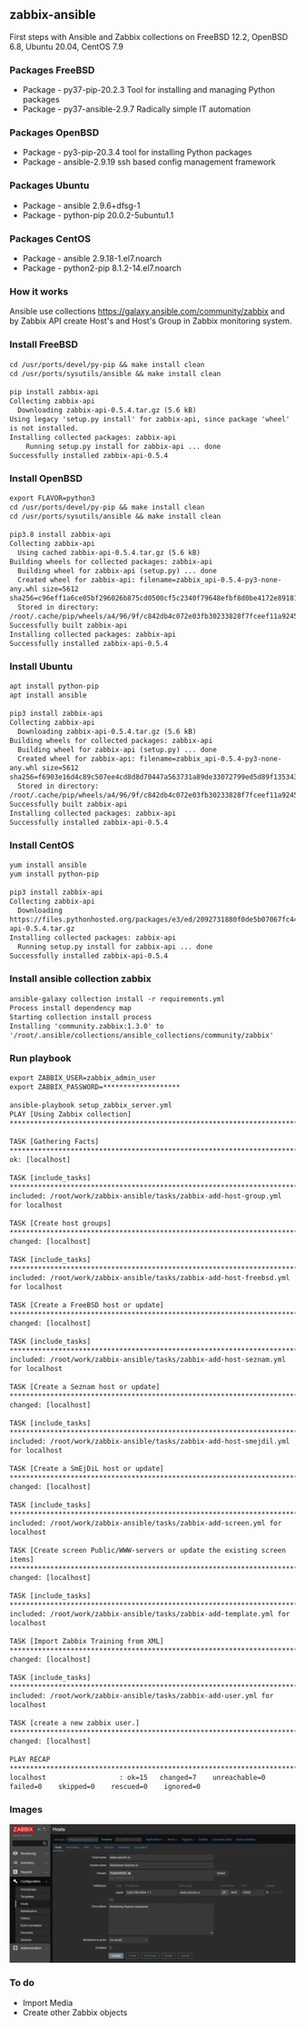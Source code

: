 ## zabbix-ansible

First steps with Ansible and Zabbix collections on FreeBSD 12.2, OpenBSD 6.8, Ubuntu 20.04, CentOS 7.9

### Packages FreeBSD

- Package - py37-pip-20.2.3				Tool for installing and managing Python packages
- Package - py37-ansible-2.9.7		Radically simple IT automation

### Packages OpenBSD

- Package - py3-pip-20.3.4      	tool for installing Python packages
- Package - ansible-2.9.19				ssh based config management framework

### Packages Ubuntu

- Package - ansible								2.9.6+dfsg-1
- Package - python-pip						20.0.2-5ubuntu1.1

### Packages CentOS

- Package - ansible								2.9.18-1.el7.noarch	
- Package - python2-pip						8.1.2-14.el7.noarch

### How it works

Ansible use collections https://galaxy.ansible.com/community/zabbix and by
Zabbix API create Host's and Host's Group in Zabbix monitoring system.

### Install FreeBSD

```console
cd /usr/ports/devel/py-pip && make install clean
cd /usr/ports/sysutils/ansible && make install clean

pip install zabbix-api
Collecting zabbix-api
  Downloading zabbix-api-0.5.4.tar.gz (5.6 kB)
Using legacy 'setup.py install' for zabbix-api, since package 'wheel' is not installed.
Installing collected packages: zabbix-api
    Running setup.py install for zabbix-api ... done
Successfully installed zabbix-api-0.5.4
```

### Install OpenBSD

```console
export FLAVOR=python3
cd /usr/ports/devel/py-pip && make install clean
cd /usr/ports/sysutils/ansible && make install clean

pip3.8 install zabbix-api
Collecting zabbix-api
  Using cached zabbix-api-0.5.4.tar.gz (5.6 kB)
Building wheels for collected packages: zabbix-api
  Building wheel for zabbix-api (setup.py) ... done
  Created wheel for zabbix-api: filename=zabbix_api-0.5.4-py3-none-any.whl size=5612 sha256=c96eff1a6ce05bf296026b875cd0500cf5c2340f79648efbf8d0be4172e89181
  Stored in directory: /root/.cache/pip/wheels/a4/96/9f/c842db4c072e03fb30233828f7fceef11a92450964261de964
Successfully built zabbix-api
Installing collected packages: zabbix-api
Successfully installed zabbix-api-0.5.4
```

### Install Ubuntu

```console
apt install python-pip
apt install ansible

pip3 install zabbix-api
Collecting zabbix-api
  Downloading zabbix-api-0.5.4.tar.gz (5.6 kB)
Building wheels for collected packages: zabbix-api
  Building wheel for zabbix-api (setup.py) ... done
  Created wheel for zabbix-api: filename=zabbix_api-0.5.4-py3-none-any.whl size=5612 sha256=f6903e16d4c89c507ee4cd8d8d70447a563731a89de33072799ed5d89f135343
  Stored in directory: /root/.cache/pip/wheels/a4/96/9f/c842db4c072e03fb30233828f7fceef11a92450964261de964
Successfully built zabbix-api
Installing collected packages: zabbix-api
Successfully installed zabbix-api-0.5.4
```

### Install CentOS
```console
yum install ansible
yum install python-pip

pip3 install zabbix-api
Collecting zabbix-api
  Downloading https://files.pythonhosted.org/packages/e3/ed/2092731880f0de5b07067fc446dc0fc5166f2ee98018b6d524cd3e28a69d/zabbix-api-0.5.4.tar.gz
Installing collected packages: zabbix-api
  Running setup.py install for zabbix-api ... done
Successfully installed zabbix-api-0.5.4
```

### Install ansible collection zabbix

```console
ansible-galaxy collection install -r requirements.yml
Process install dependency map
Starting collection install process
Installing 'community.zabbix:1.3.0' to '/root/.ansible/collections/ansible_collections/community/zabbix'
```

### Run playbook
```console
export ZABBIX_USER=zabbix_admin_user
export ZABBIX_PASSWORD=*******************

ansible-playbook setup_zabbix_server.yml 
PLAY [Using Zabbix collection] **********************************************************************************************************************************************************

TASK [Gathering Facts] ******************************************************************************************************************************************************************
ok: [localhost]

TASK [include_tasks] ********************************************************************************************************************************************************************
included: /root/work/zabbix-ansible/tasks/zabbix-add-host-group.yml for localhost

TASK [Create host groups] ***************************************************************************************************************************************************************
changed: [localhost]

TASK [include_tasks] ********************************************************************************************************************************************************************
included: /root/work/zabbix-ansible/tasks/zabbix-add-host-freebsd.yml for localhost

TASK [Create a FreeBSD host or update] **************************************************************************************************************************************************
changed: [localhost]

TASK [include_tasks] ********************************************************************************************************************************************************************
included: /root/work/zabbix-ansible/tasks/zabbix-add-host-seznam.yml for localhost

TASK [Create a Seznam host or update] ***************************************************************************************************************************************************
changed: [localhost]

TASK [include_tasks] ********************************************************************************************************************************************************************
included: /root/work/zabbix-ansible/tasks/zabbix-add-host-smejdil.yml for localhost

TASK [Create a SmEjDiL host or update] **************************************************************************************************************************************************
changed: [localhost]

TASK [include_tasks] ********************************************************************************************************************************************************************
included: /root/work/zabbix-ansible/tasks/zabbix-add-screen.yml for localhost

TASK [Create screen Public/WWW-servers or update the existing screen items] *************************************************************************************************************
changed: [localhost]

TASK [include_tasks] ********************************************************************************************************************************************************************
included: /root/work/zabbix-ansible/tasks/zabbix-add-template.yml for localhost

TASK [Import Zabbix Training from XML] **************************************************************************************************************************************************
changed: [localhost]

TASK [include_tasks] ********************************************************************************************************************************************************************
included: /root/work/zabbix-ansible/tasks/zabbix-add-user.yml for localhost

TASK [create a new zabbix user.] ********************************************************************************************************************************************************
changed: [localhost]

PLAY RECAP ******************************************************************************************************************************************************************************
localhost                  : ok=15   changed=7    unreachable=0    failed=0    skipped=0    rescued=0    ignored=0
```

### Images

![Zabbix Host detail](./images/Zabbix-Host-Detail.png)

### To do

- Import Media
- Create other Zabbix objects